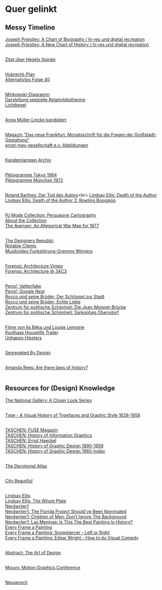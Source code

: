 # Quer gelinkt
## Messy Timeline
[Joseph Priestley: A Chart of Biography / hi-res und digital recreation](https://pages.uoregon.edu/infographics/timeline/pages/FullBiography.html)<br>
[Joseph Priestley: A New Chart of History / hi-res und digital recreation](https://pages.uoregon.edu/infographics/timeline/pages/compare.html)<br><br>

[Zitat über Hegels Spirale](https://en.wikipedia.org/wiki/Aufheben)<br><br>

[Hobrecht-Plan](https://de.wikipedia.org/wiki/Hobrecht-Plan)<br>
[Alternativlos Folge 40](https://alternativlos.org/40/)<br><br>

[Minkowski-Diagramm](https://de.wikipedia.org/wiki/Minkowski-Diagramm)<br>
[Darstellung spezielle Relativitätstheorie](https://www.leifiphysik.de/relativitaetstheorie/spezielle-relativitaetstheorie/ausblick/minkowski-diagramme)<br>
[Lichtkegel](https://de.wikipedia.org/wiki/Lichtkegel)<br><br>

[Anna Müller-Lincke kandidiert](https://www.filmothek.bundesarchiv.de/video/37299?set_lang=de)<br><br>

[Magazin "Das neue Frankfurt. Monatsschrift für die Fragen der Großstadt-Gestaltung"](https://digi.ub.uni-heidelberg.de/diglit/neue_frankfurt)<br>
[ernst-may-gesellschaft e.v. Abbildungen](https://ernst-may-gesellschaft.de/publikationen/presse.html)<br><br>

[Kandemlampen Archiv](http://www.kandemlampen.de/index.php?modell=679%20drg&&kategorie=3&hersteller=Kandem)<br><br>

[Piktogramme Tokyo 1964](http://olympic-museum.de/pictograms/olympic-games-pictograms-1964.php)<br>
[Piktogramme München 1972](http://olympic-museum.de/pictograms/olympic-games-pictograms-1972.php)<br><br>

[Roland Barthes: Der Tod des Autors](https://de.wikipedia.org/wiki/Der_Tod_des_Autors_(Roland_Barthes))<br>
[Lindsay Ellis: Death of the Author](https://www.youtube.com/watch?v=MGn9x4-Y_7A)<br>
[Lindsay Ellis: Death of the Author 2: Rowling Boogaloo](https://www.youtube.com/watch?v=NViZYL-U8s0)<br><br>

[PJ Mode Collection: Persuasive Cartography](https://digital.library.cornell.edu/?f%5Bcollection_tesim%5D%5B%5D=Persuasive+Maps%3A+PJ+Mode+Collection&page=3&per_page=50&sort=latest_date_isi+asc%2C+title_tesi+asc&view=gallery)<br>
[About the Collection](https://persuasivemaps.library.cornell.edu/content/about-collection-personal-statement)<br>
[The Avenger: An Allegorical War Map for 1877](https://digital.library.cornell.edu/catalog/ss:3293778)<br><br>

[The Designers Republic](https://www.thedesignersrepublic.com/)<br>
[Notable Clients](https://en.wikipedia.org/wiki/The_Designers_Republic#Notable_clients)<br>
[Musikvideo Funkstörung-Grammy Winners](https://www.youtube.com/watch?v=CESYvCI66rY)<br><br>

[Forensic Architecture Vimeo](https://vimeo.com/forensicarchitecture)<br>
[Forensic Architecture @ 34C3](https://www.youtube.com/watch?v=TrKM94YrEKA)<br><br>

[Peng!: Vattenfake](https://pen.gg/campaign/vattenfake/)<br>
[Peng!: Google Nest](https://pen.gg/campaign/googlenest/)<br>
[Rocco und seine Brüder: Der Schlüssel zur Stadt](http://www.roccoundseinebrueder.com/outdoor-detail/schluessel-zur-stadt/)<br>
[Rocco und seine Brüder: Echte Liebe](http://www.roccoundseinebrueder.com/outdoor-detail/echte-liebe/)<br>
[Zentrum für politische Schönheit: Die Jean-Monnet-Brücke](https://politicalbeauty.de/rettung.html)<br>
[Zentrum für politische Schönheit: Sarkophag Oberndorf](https://politicalbeauty.de/sarkophag.html)<br><br>

[Filme von Ila Bêka und Louise Lemoine](http://www.bekalemoine.com/films.php)<br>
[Koolhaas Houselife Trailer](https://www.youtube.com/watch?v=B0NCwKnj3XI)<br>
[Unhappy Hipsters](https://unhappyhipsters.tumblr.com/)<br><br>

[Segregated By Design](https://www.segregatedbydesign.com/)<br><br>

[Amanda Rees: Are there laws of history?](https://aeon.co/essays/if-history-was-more-like-science-would-it-predict-the-future)<br><br>


## Resources for (Design) Knowledge
[The National Gallery: A Closer Look Series](https://www.nationalgallery.co.uk/products/art-books-series-a-closer-look)<br><br>

[Type -  A Visual History of Typefaces and Graphic Style 1628-1958](https://www.taschen.com/pages/de/catalogue/graphic_design/all/44618/facts.type_eine_illustrierte_geschichte_der_schriftarten_und_grafischen_stile.htm)<br><br>

[TASCHEN: FUSE Magazin](https://www.taschen.com/pages/de/catalogue/graphic_design/all/06768/facts.fuse_120.htm)<br>
[TASCHEN: History of Information Graphics](https://www.taschen.com/pages/de/catalogue/graphic_design/all/03435/facts.history_of_information_graphics.htm)<br>
[TASCHEN: Ernst Haeckel](https://www.taschen.com/pages/de/catalogue/classics/all/43949/facts.ernst_haeckel_40th_anniversary_edition.htm)<br>
[TASCHEN: History of Graphic Design 1890-1959](https://www.taschen.com/pages/de/catalogue/graphic_design/all/04678/facts.geschichte_des_grafikdesigns_band_1_18901959.htm)<br>
[TASCHEN: History of Graphic Design 1960-today](https://www.taschen.com/pages/de/catalogue/graphic_design/all/01177/facts.geschichte_des_grafikdesigns_band_2_1960_bis_heute.htm)<br><br>

[The Decolonial Atlas](https://decolonialatlas.wordpress.com/)<br><br>

[City Beautiful](https://www.youtube.com/channel/UCGc8ZVCsrR3dAuhvUbkbToQ/videos)<br><br>


[Lindsay Ellis](https://www.youtube.com/c/LindsayEllisVids/videos)<br>
[Lindsay Ellis: The Whole Plate](https://www.youtube.com/playlist?list=PLJGOq3JclTH8J73o2Z4VMaSYZDNG3xeZ7)<br>
[Nerdwriter1](https://www.youtube.com/user/Nerdwriter1/videos)<br>
[Nerdwriter1: The Florida Project Should've Been Nominated](https://www.youtube.com/watch?v=rXbKeHAoA84)<br>
[Nerdwriter1: Children of Men: Don't Ignore The Background](https://www.youtube.com/watch?v=-woNlmVcdjc)<br>
[Nerdwriter1: Las Meninas: Is This The Best Painting In History?](https://www.youtube.com/watch?v=WKRKrpz09Fk)<br>
[Every Frame a Painting](https://www.youtube.com/c/everyframeapainting/videos)<br>
[Every Frame a Painting: Snowpiercer - Left or Right](https://www.youtube.com/watch?v=X05TDsoSg2Y)<br>
[Every Frame a Painting: Edgar Wright - How to do Visual Comedy](https://www.youtube.com/watch?v=3FOzD4Sfgag)<br><br>

[Abstract: The Art of Design](https://en.wikipedia.org/wiki/Abstract:_The_Art_of_Design)<br><br>

[Mouvo: Motion Graphics Conference](https://mouvo.cz/)<br><br>

[Neusprech](https://neusprech.org/)




